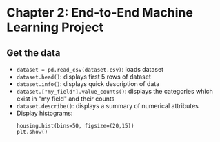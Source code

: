 # Chapter 2: End-to-End Machine Learning Project

## Get the data

- `dataset = pd.read_csv(dataset.csv)`: loads dataset
- `dataset.head()`: displays first 5 rows of dataset
- `dataset.info()`: displays quick description of data
- `dataset.["my_field"].value_counts()`: displays the categories which exist in "my field" and their counts
- `dataset.describe()`: displays a summary of numerical attributes
- Display histograms:
  ```python3
  housing.hist(bins=50, figsize=(20,15))
  plt.show()
  ```

